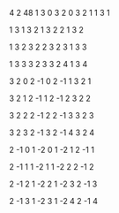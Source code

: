 4
2
48
1 3 0
3 2 0
3 2 1
1 3 1

1 3 1
3 2 1
3 2 2
1 3 2

1 3 2
3 2 2
3 2 3
1 3 3

1 3 3
3 2 3
3 2 4
1 3 4

3 2 0
2 -1 0
2 -1 1
3 2 1

3 2 1
2 -1 1
2 -1 2
3 2 2

3 2 2
2 -1 2
2 -1 3
3 2 3

3 2 3
2 -1 3
2 -1 4
3 2 4

2 -1 0
1 -2 0
1 -2 1
2 -1 1

2 -1 1
1 -2 1
1 -2 2
2 -1 2

2 -1 2
1 -2 2
1 -2 3
2 -1 3

2 -1 3
1 -2 3
1 -2 4
2 -1 4

